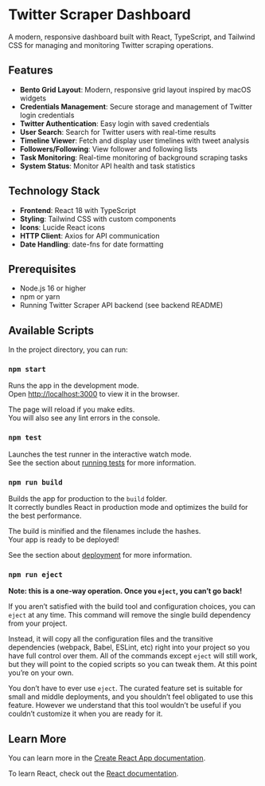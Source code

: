 # Twitter Scraper Dashboard

A modern, responsive dashboard built with React, TypeScript, and Tailwind CSS for managing and monitoring Twitter scraping operations.

## Features

- **Bento Grid Layout**: Modern, responsive grid layout inspired by macOS widgets
- **Credentials Management**: Secure storage and management of Twitter login credentials
- **Twitter Authentication**: Easy login with saved credentials
- **User Search**: Search for Twitter users with real-time results
- **Timeline Viewer**: Fetch and display user timelines with tweet analysis
- **Followers/Following**: View follower and following lists
- **Task Monitoring**: Real-time monitoring of background scraping tasks
- **System Status**: Monitor API health and task statistics

## Technology Stack

- **Frontend**: React 18 with TypeScript
- **Styling**: Tailwind CSS with custom components
- **Icons**: Lucide React icons
- **HTTP Client**: Axios for API communication
- **Date Handling**: date-fns for date formatting

## Prerequisites

- Node.js 16 or higher
- npm or yarn
- Running Twitter Scraper API backend (see backend README)

## Available Scripts

In the project directory, you can run:

### `npm start`

Runs the app in the development mode.\
Open [http://localhost:3000](http://localhost:3000) to view it in the browser.

The page will reload if you make edits.\
You will also see any lint errors in the console.

### `npm test`

Launches the test runner in the interactive watch mode.\
See the section about [running tests](https://facebook.github.io/create-react-app/docs/running-tests) for more information.

### `npm run build`

Builds the app for production to the `build` folder.\
It correctly bundles React in production mode and optimizes the build for the best performance.

The build is minified and the filenames include the hashes.\
Your app is ready to be deployed!

See the section about [deployment](https://facebook.github.io/create-react-app/docs/deployment) for more information.

### `npm run eject`

**Note: this is a one-way operation. Once you `eject`, you can’t go back!**

If you aren’t satisfied with the build tool and configuration choices, you can `eject` at any time. This command will remove the single build dependency from your project.

Instead, it will copy all the configuration files and the transitive dependencies (webpack, Babel, ESLint, etc) right into your project so you have full control over them. All of the commands except `eject` will still work, but they will point to the copied scripts so you can tweak them. At this point you’re on your own.

You don’t have to ever use `eject`. The curated feature set is suitable for small and middle deployments, and you shouldn’t feel obligated to use this feature. However we understand that this tool wouldn’t be useful if you couldn’t customize it when you are ready for it.

## Learn More

You can learn more in the [Create React App documentation](https://facebook.github.io/create-react-app/docs/getting-started).

To learn React, check out the [React documentation](https://reactjs.org/).
